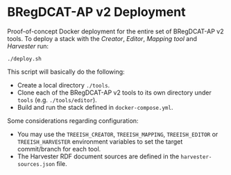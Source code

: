 # BRegDCAT-AP v2 Deployment

Proof-of-concept Docker deployment for the entire set of BRegDCAT-AP v2 tools. To deploy a stack with the _Creator_, _Editor_, _Mapping tool_ and _Harvester_ run:

```
./deploy.sh
```

This script will basically do the following:

* Create a local directory `./tools`.
* Clone each of the BRegDCAT-AP v2 tools to its own directory under `tools` (e.g. `./tools/editor`).
* Build and run the stack defined in `docker-compose.yml`.

Some considerations regarding configuration:

* You may use the `TREEISH_CREATOR`, `TREEISH_MAPPING`, `TREEISH_EDITOR` or `TREEISH_HARVESTER` environment variables to set the target commit/branch for each tool.
* The Harvester RDF document sources are defined in the `harvester-sources.json` file.